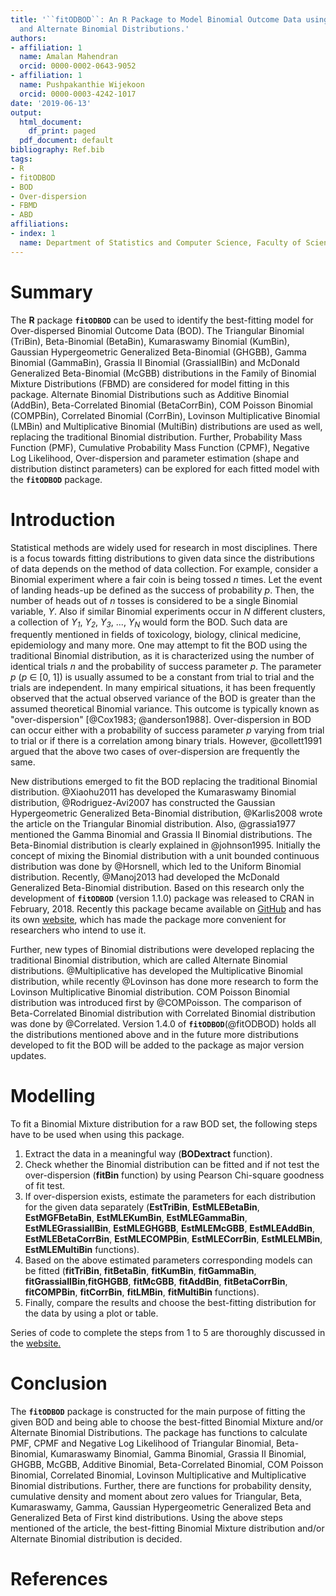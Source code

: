 ```yaml
---
title: '``fitODBOD``: An R Package to Model Binomial Outcome Data using Binomial Mixture
  and Alternate Binomial Distributions.'
authors:
- affiliation: 1
  name: Amalan Mahendran
  orcid: 0000-0002-0643-9052
- affiliation: 1
  name: Pushpakanthie Wijekoon
  orcid: 0000-0003-4242-1017
date: '2019-06-13'
output:
  html_document:
    df_print: paged
  pdf_document: default
bibliography: Ref.bib
tags:
- R
- fitODBOD
- BOD
- Over-dispersion
- FBMD
- ABD
affiliations:
- index: 1
  name: Department of Statistics and Computer Science, Faculty of Science, University of Peradeniya.
---
```


# Summary

The **R** package **``fitODBOD``** can be used to identify the best-fitting
model for Over-dispersed Binomial Outcome Data (BOD). The Triangular
Binomial (TriBin), Beta-Binomial (BetaBin), Kumaraswamy Binomial
(KumBin), Gaussian Hypergeometric Generalized Beta-Binomial (GHGBB),
Gamma Binomial (GammaBin), Grassia II Binomial (GrassiaIIBin) and
McDonald Generalized Beta-Binomial (McGBB) distributions in the Family
of Binomial Mixture Distributions (FBMD) are considered for model
fitting in this package. Alternate Binomial Distributions such as
Additive Binomial (AddBin), Beta-Correlated Binomial (BetaCorrBin), COM
Poisson Binomial (COMPBin), Correlated Binomial (CorrBin), Lovinson
Multiplicative Binomial (LMBin) and Multiplicative Binomial (MultiBin)
distributions are used as well, replacing the traditional Binomial
distribution. Further, Probability Mass Function (PMF), Cumulative
Probability Mass Function (CPMF), Negative Log Likelihood,
Over-dispersion and parameter estimation (shape and distribution
distinct parameters) can be explored for each fitted model with the
**``fitODBOD``** package. 

# Introduction

Statistical methods are widely used for research in most disciplines. There is a focus towards fitting
distributions to given data since the distributions of data depends on
the method of data collection. For example, consider a Binomial
experiment where a fair coin is being tossed *n* times. Let the
event of landing heads-up be defined as the success of probability *p*.
Then, the number of heads out of *n* tosses is considered to be a single
Binomial variable, *Y*. Also if similar Binomial experiments occur in
*N* different clusters, a collection of *Y<sub>1<sub>*,
*Y<sub>2<sub>*, *Y<sub>3<sub>*, ..., *Y<sub>N<sub>* would form the BOD.
Such data are frequently mentioned in fields of toxicology, biology,
clinical medicine, epidemiology and many more. One may attempt to fit
the BOD using the traditional Binomial distribution, as it is
characterized using the number of identical trials *n* and the
probability of success parameter *p*. The parameter *p* (*p* $\in$ [0, 1]) 
is usually assumed to be a constant from trial to trial and
the trials are independent. In many empirical situations, it has been
frequently observed that the actual observed variance of the BOD is
greater than the assumed theoretical Binomial variance. This outcome is
typically known as "over-dispersion" [@Cox1983; @anderson1988].
Over-dispersion in BOD can occur either with a probability of success
parameter *p* varying from trial to trial or if there is a correlation
among binary trials. However, @collett1991 argued that the above two
cases of over-dispersion are frequently the same.

New distributions emerged to fit the BOD replacing the traditional
Binomial distribution. @Xiaohu2011 has developed the
Kumaraswamy Binomial distribution, @Rodriguez-Avi2007 has
constructed the Gaussian Hypergeometric Generalized Beta-Binomial
distribution, @Karlis2008 wrote the article on the
Triangular Binomial distribution. Also, @grassia1977 mentioned the 
Gamma Binomial and Grassia II Binomial distributions. The Beta-Binomial 
distribution is clearly explained in @johnson1995. Initially the concept 
of mixing the Binomial distribution with a unit bounded continuous distribution 
was done by @Horsnell, which led to the Uniform Binomial distribution. 
Recently, @Manoj2013 had developed the McDonald Generalized Beta-Binomial 
distribution. Based on this research only the development of **``fitODBOD``**
(version 1.1.0) package was released to CRAN in February, 2018. 
Recently this package became available on [GitHub](https://github.com/Amalan-ConStat/R-fitODBOD) 
and has its own [website](https://amalan-constat.github.io/R-fitODBOD/index.html), 
which has made the package more convenient for researchers who intend to use it.

Further, new types of Binomial distributions were developed replacing the
traditional Binomial distribution, which are called Alternate
Binomial distributions. @Multiplicative has developed the Multiplicative
Binomial distribution, while recently @Lovinson has done more
research to form the Lovinson Multiplicative Binomial distribution. COM
Poisson Binomial distribution was introduced first by @COMPoisson. 
The comparison of Beta-Correlated Binomial distribution with
Correlated Binomial distribution was done by @Correlated.
Version 1.4.0 of **``fitODBOD``**(@fitODBOD) holds all the distributions mentioned 
above and in the future more distributions developed to fit the BOD will
be added to the package as major version updates.

# Modelling

To fit a Binomial Mixture distribution for a raw BOD set, the following
steps have to be used when using this package.

1.  Extract the data in a meaningful way (**BODextract** function).
2.  Check whether the Binomial distribution can be fitted and if not
    test the over-dispersion (**fitBin** function) by using Pearson
    Chi-square goodness of fit test.
3.  If over-dispersion exists, estimate the parameters for each
    distribution for the given data separately (**EstTriBin**,
    **EstMLEBetaBin**, **EstMGFBetaBin**, **EstMLEKumBin**,
    **EstMLEGammaBin**, **EstMLEGrassiaIIBin**, **EstMLEGHGBB**,
    **EstMLEMcGBB**, **EstMLEAddBin**, **EstMLEBetaCorrBin**,
    **EstMLECOMPBin**, **EstMLECorrBin**, **EstMLELMBin**,
    **EstMLEMultiBin** functions).
4.  Based on the above estimated parameters corresponding models can be
    fitted (**fitTriBin**, **fitBetaBin**, **fitKumBin**, **fitGammaBin**, 
    **fitGrassiaIIBin**,**fitGHGBB**, **fitMcGBB**, **fitAddBin**,
    **fitBetaCorrBin**, **fitCOMPBin**, **fitCorrBin**, **fitLMBin**,
    **fitMultiBin** functions).
5.  Finally, compare the results and choose the best-fitting distribution
    for the data by using a plot or table.

Series of code to complete the steps from 1 to 5 are thoroughly discussed in 
the [website.](https://amalan-constat.github.io/R-fitODBOD/articles/BMDs_and_ABDs_fitxxxBin.html) 

# Conclusion

The **``fitODBOD``** package is constructed for the main purpose of fitting
the given BOD and being able to choose the best-fitted Binomial Mixture
and/or Alternate Binomial Distributions. The package has functions to
calculate PMF, CPMF and Negative Log Likelihood of Triangular Binomial,
Beta-Binomial, Kumaraswamy Binomial, Gamma Binomial, Grassia II
Binomial, GHGBB, McGBB, Additive Binomial, Beta-Correlated Binomial, COM
Poisson Binomial, Correlated Binomial, Lovinson Multiplicative and
Multiplicative Binomial distributions. Further, there are
functions for probability density, cumulative density and moment about
zero values for Triangular, Beta, Kumaraswamy, Gamma, Gaussian Hypergeometric 
Generalized Beta and Generalized Beta of First kind distributions. Using the 
above steps mentioned of the article, the best-fitting Binomial Mixture 
distribution and/or Alternate Binomial distribution is decided.

# References
